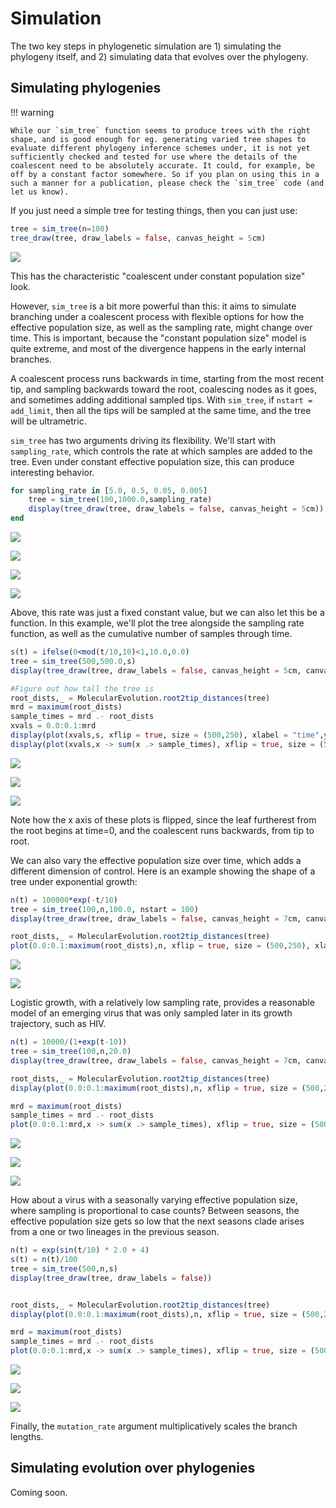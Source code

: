 # Simulation

The two key steps in phylogenetic simulation are 1) simulating the phylogeny itself, and 2) simulating data that evolves over the phylogeny.

## Simulating phylogenies

!!! warning

    While our `sim_tree` function seems to produce trees with the right shape, and is good enough for eg. generating varied tree shapes to evaluate different phylogeny inference schemes under, it is not yet sufficiently checked and tested for use where the details of the coalescent need to be absolutely accurate. It could, for example, be off by a constant factor somewhere. So if you plan on using this in a such a manner for a publication, please check the `sim_tree` code (and let us know).

If you just need a simple tree for testing things, then you can just use:

```julia
tree = sim_tree(n=100)
tree_draw(tree, draw_labels = false, canvas_height = 5cm)
```

![](figures/constant_pop_simple.svg)

This has the characteristic "coalescent under constant population size" look.

However, `sim_tree` is a bit more powerful than this: it aims to simulate branching under a coalescent process with flexible options for how the effective population size, as well as the sampling rate, might change over time. This is important, because the "constant population size" model is quite extreme, and most of the divergence happens in the early internal branches.

A coalescent process runs backwards in time, starting from the most recent tip, and sampling backwards toward the root, coalescing nodes as it goes, and sometimes adding additional sampled tips. With `sim_tree`, if `nstart = add_limit`, then all the tips will be sampled at the same time, and the tree will be ultrametric.

`sim_tree` has two arguments driving its flexibility. We'll start with `sampling_rate`, which controls the rate at which samples are added to the tree. Even under constant effective population size, this can produce interesting behavior.

```julia
for sampling_rate in [5.0, 0.5, 0.05, 0.005]
    tree = sim_tree(100,1000.0,sampling_rate)
    display(tree_draw(tree, draw_labels = false, canvas_height = 5cm))
end
```

![](figures/constant_Ne_samp_rate_5.0.svg)

![](figures/constant_Ne_samp_rate_0.5.svg)

![](figures/constant_Ne_samp_rate_0.05.svg)

![](figures/constant_Ne_samp_rate_0.005.svg)

Above, this rate was just a fixed constant value, but we can also let this be a function. In this example, we'll plot the tree alongside the sampling rate function, as well as the cumulative number of samples through time.

```julia
s(t) = ifelse(0<mod(t/10,10)<1,10.0,0.0)
tree = sim_tree(500,500.0,s)
display(tree_draw(tree, draw_labels = false, canvas_height = 5cm, canvas_width = 14cm))

#Figure out how tall the tree is
root_dists,_ = MolecularEvolution.root2tip_distances(tree)
mrd = maximum(root_dists)
sample_times = mrd .- root_dists
xvals = 0.0:0.1:mrd
display(plot(xvals,s, xflip = true, size = (500,250), xlabel = "time",ylabel = "sampling rate", legend = :none))
display(plot(xvals,x -> sum(x .> sample_times), xflip = true, size = (500,250), xlabel = "time",ylabel = "cumulative samples", legend = :none))
```

![](figures/stepwise_sampling_tree.svg)

![](figures/stepwise_sampling_sampling_rate.svg)

![](figures/stepwise_sampling_cum_samps.svg)

Note how the x axis of these plots is flipped, since the leaf furtherest from the root begins at time=0, and the coalescent runs backwards, from tip to root.

We can also vary the effective population size over time, which adds a different dimension of control. Here is an example showing the shape of a tree under exponential growth:

```julia
n(t) = 100000*exp(-t/10)
tree = sim_tree(100,n,100.0, nstart = 100)
display(tree_draw(tree, draw_labels = false, canvas_height = 7cm, canvas_width = 14cm))

root_dists,_ = MolecularEvolution.root2tip_distances(tree)
plot(0.0:0.1:maximum(root_dists),n, xflip = true, size = (500,250), xlabel = "time",ylabel = "effective population size", legend = :none)
```

![](figures/exp_growth_tree.svg)

![](figures/exp_growth_popsize.svg)

Logistic growth, with a relatively low sampling rate, provides a reasonable model of an emerging virus that was only sampled later in its growth trajectory, such as HIV.

```julia
n(t) = 10000/(1+exp(t-10))
tree = sim_tree(100,n,20.0)
display(tree_draw(tree, draw_labels = false, canvas_height = 7cm, canvas_width = 14cm))

root_dists,_ = MolecularEvolution.root2tip_distances(tree)
display(plot(0.0:0.1:maximum(root_dists),n, xflip = true, size = (500,250), xlabel = "time",ylabel = "effective population size", legend = :none))

mrd = maximum(root_dists)
sample_times = mrd .- root_dists
plot(0.0:0.1:mrd,x -> sum(x .> sample_times), xflip = true, size = (500,250), xlabel = "time",ylabel = "cumulative samples", legend = :none)
```

![](figures/logistic_growth_tree.svg)

![](figures/logistic_growth_popsize.svg)

![](figures/logistic_growth_cum_samps.svg)

How about a virus with a seasonally varying effective population size, where sampling is proportional to case counts? Between seasons, the effective population size gets so low that the next seasons clade arises from a one or two lineages in the previous season.

```julia
n(t) = exp(sin(t/10) * 2.0 + 4)
s(t) = n(t)/100
tree = sim_tree(500,n,s)
display(tree_draw(tree, draw_labels = false))


root_dists,_ = MolecularEvolution.root2tip_distances(tree)
display(plot(0.0:0.1:maximum(root_dists),n, xflip = true, size = (500,250), xlabel = "time",ylabel = "effective population size", legend = :none))

mrd = maximum(root_dists)
sample_times = mrd .- root_dists
plot(0.0:0.1:mrd,x -> sum(x .> sample_times), xflip = true, size = (500,250), xlabel = "time",ylabel = "cumulative samples", legend = :none)
```

![](figures/seasonal_tree.svg)

![](figures/seasonal_popsize.svg)

![](figures/seasonal_cum_samps.svg)

Finally, the `mutation_rate` argument multiplicatively scales the branch lengths.

## Simulating evolution over phylogenies

Coming soon. 
